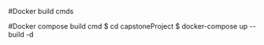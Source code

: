 #Docker build cmds

#Docker compose build cmd
$ cd capstoneProject
$ docker-compose up --build -d




